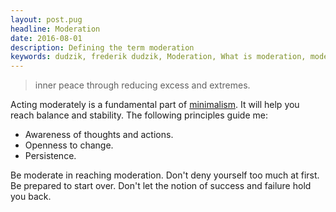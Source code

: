 ```yaml
---
layout: post.pug
headline: Moderation
date: 2016-08-01
description: Defining the term moderation
keywords: dudzik, frederik dudzik, Moderation, What is moderation, moderate life
---
```


> inner peace through reducing excess and extremes.

Acting moderately is a fundamental part of [minimalism](./minimalism).
It will help you reach balance and stability.
The following principles guide me:

- Awareness of thoughts and actions.
- Openness to change.
- Persistence.

Be moderate in reaching moderation. Don't deny yourself too much at first. Be prepared to start over. Don't let the notion of success and failure hold you back.
